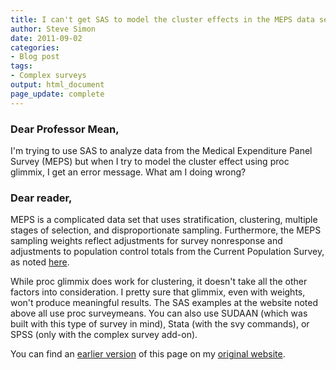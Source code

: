 ```yaml
---
title: I can't get SAS to model the cluster effects in the MEPS data set
author: Steve Simon
date: 2011-09-02
categories:
- Blog post
tags:
- Complex surveys
output: html_document
page_update: complete
---
```


### Dear Professor Mean,

I'm trying to use SAS to analyze data from the Medical Expenditure Panel Survey (MEPS) but when I try to model the cluster effect using proc glimmix, I get an error message. What am I doing wrong?

<!---More--->

### Dear reader,

MEPS is a complicated data set that uses stratification, clustering, multiple stages of selection, and disproportionate sampling. Furthermore, the MEPS sampling weights reflect adjustments for survey nonresponse and adjustments to population control totals from the Current Population Survey, as noted [here][mep1].

While proc glimmix does work for clustering, it doesn't take all the other factors into consideration. I pretty sure that glimmix, even with weights, won't produce meaningful results. The SAS examples at the website noted above all use proc surveymeans. You can also use SUDAAN (which was built with this type of survey in mind), Stata (with the svy commands), or SPSS (only with the complex survey add-on).

You can find an [earlier version][sim1] of this page on my [original website][sim2].

[sim1]: http://www.pmean.com/11/meps.html
[sim2]: http://www.pmean.com/original_site.html 

[mep1]: http://www.meps.ahrq.gov/mepsweb/survey_comp/standard_errors.jsp